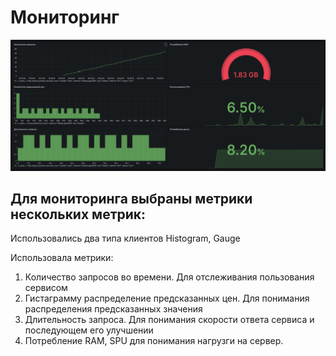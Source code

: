 # Мониторинг
![alt text](services/grafana/dashboard.png)
## Для мониторинга выбраны метрики нескольких метрик:
Использовались два типа клиентов Histogram, Gauge

Использовала метрики: 
1. Количество запросов во времени. Для отслеживания пользования сервисом
2. Гистаграмму распределение предсказанных цен. Для понимания распределения предсказанных значения
3. Длительность запроса. Для понимания скорости ответа сервиса и последующем его улучшении
4. Потребление RAM, SPU для понимания нагрузги на сервер.